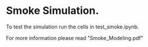 # Smoke Simulation.

To test the simulation run the cells in test_smoke.ipynb.

For more information please read "Smoke_Modeling.pdf"
